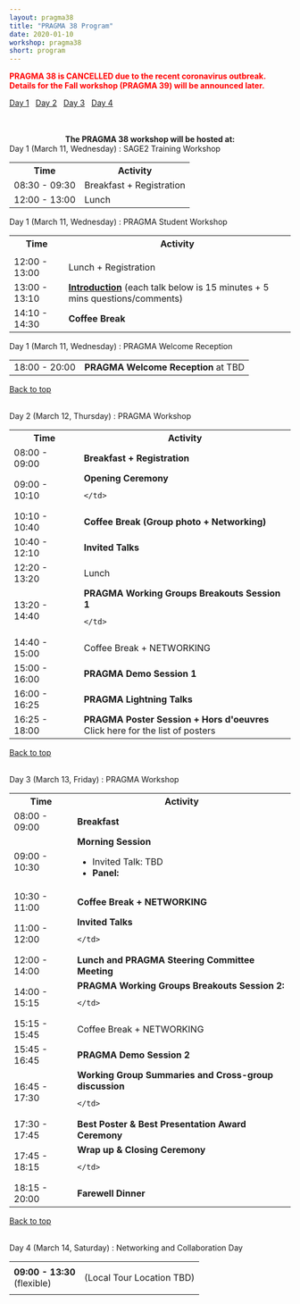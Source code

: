 ```yaml
---
layout: pragma38
title: "PRAGMA 38 Program"
date: 2020-01-10
workshop: pragma38
short: program
---
```


<p style="color:red;font-weight:bolder;">PRAGMA 38 is CANCELLED due to the recent coronavirus outbreak. Details for the Fall workshop (PRAGMA 39) will be announced later.</p>

[Day 1](#day1)&nbsp;&nbsp; [Day 2](#day2)&nbsp;&nbsp; [Day 3](#day3)&nbsp;&nbsp; [Day 4](#day4)

<br>
<div style="visibility:hidden;">

<div class="alert">
  <center>
    <b>The PRAGMA 38 workshop will be hosted at: HKU Centennial Campus</b>
  </center>
</div>

<div style="visibility:visible;">

<div class="alert">
  <center>
    <b>The PRAGMA 38 workshop will be hosted at:</b>
  </center>
</div>

<div class="border38" id="day1">Day 1 (March 11, Wednesday) : SAGE2 Training Workshop</div>
<table class="program38">
  <tbody><tr>
    <th>Time</th>
    <th>Activity</th>
  </tr>
  <tr>
    <td>08:30 - 09:30</td>
    <td>Breakfast + Registration</td>
  </tr>
  
  <tr>
    <td>12:00 - 13:00</td>
    <td class="break">Lunch</td>
  </tr>
</tbody></table>

<div class="border38" id="day1">Day 1 (March 11, Wednesday) : PRAGMA Student Workshop</div>
<table class="program38">
  <tbody><tr>
    <th>Time</th>
    <th>Activity</th>
  </tr>
  <tr>
    <td> </td>
    
  </tr>
  <tr>
    <td>12:00 - 13:00</td>
    <td class="break">Lunch + Registration</td>
  </tr>
   <tr>
    <td>13:00 - 13:10</td>
    <td><a href="https://github.com/pragmagrid/pragma-meetings/raw/master/pragma38/11/student-intro.pdf"><b>Introduction</b></a> (each talk below is 15 minutes + 5 mins questions/comments)</td>
  </tr>
   <tr>
  </tr><tr>
    <td>14:10 - 14:30</td>
    <td class="break"><b>Coffee Break</b></td>
  </tr>
    
</tbody></table>

<div class="border38" id="day1">Day 1 (March 11, Wednesday) : PRAGMA Welcome Reception</div>
<table class="program38">
  <tbody><tr>
    <td>18:00 - 20:00</td>
    <td><b>PRAGMA Welcome Reception</b> at TBD<br>
    </td>
  </tr>
</tbody></table>

[Back to top](/pragma38-program)

<br>

<div class="border38" id="day2">Day 2 (March 12, Thursday) : PRAGMA Workshop</div>

<table class="program38">
  <tbody><tr>
    <th>Time</th>
    <th>Activity</th>
  </tr>
  <tr>
    <td>08:00 - 09:00</td>
    <td><b>Breakfast + Registration</b></td>
  </tr>
  <tr>
    <td>09:00 - 10:10</td>
    <td><b>Opening Ceremony</b>
      
    </td>
  </tr>
  <tr>
    <td>10:10 - 10:40</td>
    <td class="break"><b>Coffee Break (Group photo + Networking)</b></td>
  </tr>
  <tr>
    <td>10:40 - 12:10</td>
    <td><b>Invited Talks</b>
    </td>
  </tr> 
  <tr>
    <td>12:20 - 13:20</td>
     <td class="break">Lunch</td>
  </tr>
  <tr>
    <td>13:20 - 14:40</td>
    <td><b>PRAGMA Working Groups Breakouts Session 1</b> 
      
    </td>
  </tr>
  <tr>
    <td>14:40 - 15:00</td>
    <td class="break">Coffee Break  + NETWORKING </td>
  </tr>
  <tr>
    <td>15:00 - 16:00</td>
    <td><b>PRAGMA Demo Session 1</b>
    </td>
  </tr>
  <tr>
    <td>16:00 - 16:25</td>
    <td><div id="https://github.com/pragmagrid/pragma-meetings/raw/master/pragma38/12/lightning-talks.pdf"><b>PRAGMA Lightning Talks</b></div></td>
  </tr>
    <tr>
    <td>16:25 - 18:00</td>
    <td><b>PRAGMA Poster Session + Hors d'oeuvres</b><br><div id="/pragma38-program-posters">Click here for the list of posters</div><!--See available posters in this <a href="https://github.com/pragmagrid/pragma-meetings/tree/master/pragma38/posters">repository</a>-->
	</td>
  </tr>
</tbody></table>

[Back to top](/pragma38-program)

<br>

<div class="border38" id="day3">Day 3 (March 13, Friday) : PRAGMA Workshop</div>

<table class="program38">
  <tbody><tr>
    <th>Time</th>
    <th>Activity</th>
  </tr>
  <tr>
    <td>08:00 - 09:00</td>
    <td><b>Breakfast</b></td>
  </tr>
  <tr>
    <td>09:00 - 10:30</td>
    <td><b>Morning Session</b><ul>
        <li>Invited Talk: TBD</li> 
       <li>
      <b>Panel: </b></li>
      </ul>
    </td>
  </tr>
  <tr>
    <td>10:30 - 11:00</td>
    <td class="break"><b>Coffee Break + NETWORKING</b></td>
  </tr>
  <tr>
    <td>11:00 - 12:00</td>
    <td><b>Invited Talks</b><br>
            
    </td>
  </tr>
  <tr>
    <td>12:00 - 14:00</td>
    <td><b>Lunch and PRAGMA Steering Committee Meeting</b></td>
  </tr>
  <tr>
    <td>14:00 - 15:15</td>
    <td><b>PRAGMA Working Groups Breakouts Session 2: </b> <br>
      
    </td>
  </tr>
  <tr>
    <td>15:15 - 15:45</td>
    <td class="break">Coffee Break  + NETWORKING</td>
  </tr>
  <tr>
    <td>15:45 - 16:45</td>
    <td><b>PRAGMA Demo Session 2</b>
    </td>
  </tr> 
  <tr>
    <td>16:45 - 17:30</td>
    <td><b>Working Group Summaries and Cross-group discussion</b>
      
    </td>
  </tr> 
  <tr>
    <td>17:30 - 17:45</td>
    <td><div id="https://github.com/pragmagrid/pragma-meetings/raw/master/pragma38/13/student-awards.pdf"><b>Best Poster &amp; Best Presentation Award Ceremony</b></div></td>
  </tr>
  <tr>
    <td>17:45 - 18:15</td>
    <td><b>Wrap up &amp; Closing Ceremony</b><br>
      
    </td>
  </tr>
  <tr>
    <td>18:15 - 20:00</td>
    <td class="break"><b>Farewell Dinner</b></td>
  </tr>
</tbody></table>

[Back to top](/pragma38-program)

<br>

<div class="border38" id="day4">Day 4 (March 14, Saturday) : Networking and Collaboration Day</div>

<table class="program38">
<tbody><tr><td>
<b>09:00 - 13:30</b>
<br>(flexible)
</td><td>

(Local Tour Location TBD)

</td></tr>
</tbody></table>
</div>

[Back to top](/pragma38-program)

<br>
-->

